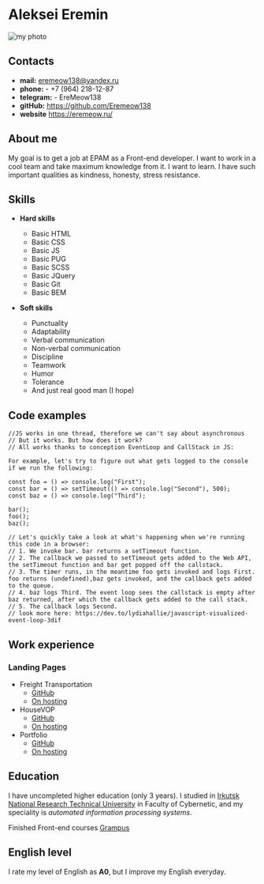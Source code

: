 # Aleksei Eremin
![my photo](https://eremeow.ru/wp-content/uploads/2020/09/site.jpg)
## Contacts
* **mail:** eremeow138@yandex.ru
* **phone:** - +7 (964) 218-12-87
* **telegram:** - EreMeow138
* **gitHub:** https://github.com/Eremeow138
* **website** https://eremeow.ru/

## About me
My goal is to get a job at EPAM as a Front-end developer. I want to work in a cool team and take maximum knowledge from it. I want to learn. I have such important qualities as kindness, honesty, stress resistance. 

## Skills
* **Hard skills**
  * Basic HTML
  * Basic CSS
  * Basic JS
  * Basic PUG
  * Basic SCSS
  * Basic JQuery
  * Basic Git
  * Basic BEM
  
* **Soft skills**
  * Punctuality
  * Adaptability
  * Verbal communication
  * Non-verbal communication
  * Discipline
  * Teamwork
  * Humor
  * Tolerance
  * And just real good man (I hope)


## Code examples
```
//JS works in one thread, therefore we can't say about asynchronous
// But it works. But how does it work?
// All works thanks to conception EventLoop and CallStack in JS:

For example, let's try to figure out what gets logged to the console if we run the following:

const foo = () => console.log("First");
const bar = () => setTimeout(() => console.log("Second"), 500);
const baz = () => console.log("Third");

bar();
foo();
baz();

// Let's quickly take a look at what's happening when we're running this code in a browser:
// 1. We invoke bar. bar returns a setTimeout function.
// 2. The callback we passed to setTimeout gets added to the Web API, the setTimeout function and bar get popped off the callstack.
// 3. The timer runs, in the meantime foo gets invoked and logs First. foo returns (undefined),baz gets invoked, and the callback gets added to the queue.
// 4. baz logs Third. The event loop sees the callstack is empty after baz returned, after which the callback gets added to the call stack.
// 5. The callback logs Second.
// look more here: https://dev.to/lydiahallie/javascript-visualized-event-loop-3dif
```


## Work experience

### Landing Pages
* Freight Transportation
  * [GitHub](https://github.com/Eremeow138/freight_transportation)
  * [On hosting](https://eremeow.ru/projects/freight_transportation/index.html)
* HouseVOP
  * [GitHub](https://github.com/Eremeow138/house_vop)
  * [On hosting](https://eremeow.ru/projects/house_vop/index.html)
* Portfolio
  * [GitHub](https://github.com/Eremeow138/portfolio)
  * [On hosting](https://eremeow.ru/)

## Education 
I have uncompleted higher education (only 3 years). 
I studied in [Irkutsk National Research Technical University](http://www.istu.edu/) in Faculty of Cybernetic, and my speciality is *automated information processing systems*.

Finished Front-end courses [Grampus](https://grampus-school.ru/frontend/online/)

## English level

I rate my level of English as **A0**, but I improve my English everyday. 
